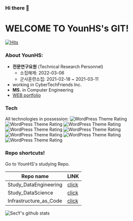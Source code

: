 ### Hi there 👋

<!--
**YounHS/YounHS** is a ✨ _special_ ✨ repository because its `README.md` (this file) appears on your GitHub profile.

Here are some ideas to get you started:

- 🔭 I’m currently working on ...
- 🌱 I’m currently learning ...
- 👯 I’m looking to collaborate on ...
- 🤔 I’m looking for help with ...
- 💬 Ask me about ...
- 📫 How to reach me: ...
- 😄 Pronouns: ...
- ⚡ Fun fact: ...
-->

# WELCOME TO YounHS's GIT!

[![Hits](https://hits.seeyoufarm.com/api/count/incr/badge.svg?url=https%3A%2F%2Fgithub.com%2FYounHS%2Fhit-counter&count_bg=%2379C83D&title_bg=%23555555&icon=&icon_color=%23E7E7E7&title=hits&edge_flat=false)](https://hits.seeyoufarm.com)

### About YounHS:
  - **전문연구요원** (Technical Research Personnel) 
    - 소집해제: 2022-03-06
    - 군사훈련소집: 2021-02-18 ~ 2021-03-11
  - working in CyberTechFriends Inc.
  - **MS.** in Computer Engineering
  - [WEB portfolio](https://younhs.github.io/react-deploy/)


### Tech

All technologies in possession:
 ![WordPress Theme Rating](https://img.shields.io/badge/java-%E2%98%85%E2%98%85%E2%98%85%E2%98%85%E2%98%86-green) ![WordPress Theme Rating](https://img.shields.io/badge/python-%E2%98%85%E2%98%85%E2%98%85%E2%98%85%E2%98%86-green) ![WordPress Theme Rating](https://img.shields.io/badge/springboot-%E2%98%85%E2%98%85%E2%98%85%C2%BD-darkgreen) ![WordPress Theme Rating](https://img.shields.io/badge/pandas-%E2%98%85%E2%98%85%E2%98%85%C2%BD-darkgreen) ![WordPress Theme Rating](https://img.shields.io/badge/sklearn-%E2%98%85%E2%98%85%C2%BD-darkgreen) ![WordPress Theme Rating](https://img.shields.io/badge/pgsql-%E2%98%85%E2%98%85%E2%98%85%E2%98%85%E2%98%86-darkgreen) ![WordPress Theme Rating](https://img.shields.io/badge/docker-%E2%98%85%E2%98%85%E2%98%85%E2%98%85-darkgreen) ![WordPress Theme Rating](https://img.shields.io/badge/aws_ec2-%E2%98%85%E2%98%85-darkgreen) 


### Repo shortcuts!

Go to YounHS's studying Repo.

| Repo name | LINK |
| ------ | ------ |
| Study_DataEngineering | [click](https://github.com/YounHS/Study_DataEngineering) |
| Study_DataScience | [click](https://github.com/YounHS/Study_DataScience) |
| Infrastructure_as_Code | [click](https://github.com/YounHS/Infrastructure_as_Code) |

![SecY's github stats](https://github-readme-stats.vercel.app/api?username=YounHS&show_icons=true&theme=tokyonight)
